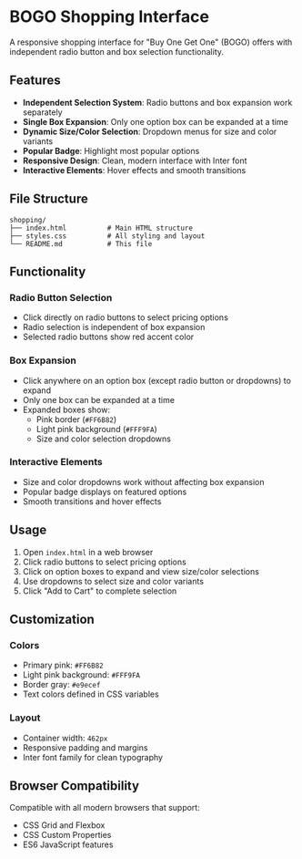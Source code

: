 # BOGO Shopping Interface

A responsive shopping interface for "Buy One Get One" (BOGO) offers with independent radio button and box selection functionality.

## Features

- **Independent Selection System**: Radio buttons and box expansion work separately
- **Single Box Expansion**: Only one option box can be expanded at a time
- **Dynamic Size/Color Selection**: Dropdown menus for size and color variants
- **Popular Badge**: Highlight most popular options
- **Responsive Design**: Clean, modern interface with Inter font
- **Interactive Elements**: Hover effects and smooth transitions

## File Structure

```
shopping/
├── index.html          # Main HTML structure
├── styles.css          # All styling and layout
└── README.md           # This file
```

## Functionality

### Radio Button Selection
- Click directly on radio buttons to select pricing options
- Radio selection is independent of box expansion
- Selected radio buttons show red accent color

### Box Expansion
- Click anywhere on an option box (except radio button or dropdowns) to expand
- Only one box can be expanded at a time
- Expanded boxes show:
  - Pink border (`#FF6B82`)
  - Light pink background (`#FFF9FA`)
  - Size and color selection dropdowns

### Interactive Elements
- Size and color dropdowns work without affecting box expansion
- Popular badge displays on featured options
- Smooth transitions and hover effects

## Usage

1. Open `index.html` in a web browser
2. Click radio buttons to select pricing options
3. Click on option boxes to expand and view size/color selections
4. Use dropdowns to select size and color variants
5. Click "Add to Cart" to complete selection

## Customization

### Colors
- Primary pink: `#FF6B82`
- Light pink background: `#FFF9FA`
- Border gray: `#e9ecef`
- Text colors defined in CSS variables

### Layout
- Container width: `462px`
- Responsive padding and margins
- Inter font family for clean typography

## Browser Compatibility

Compatible with all modern browsers that support:
- CSS Grid and Flexbox
- CSS Custom Properties
- ES6 JavaScript features